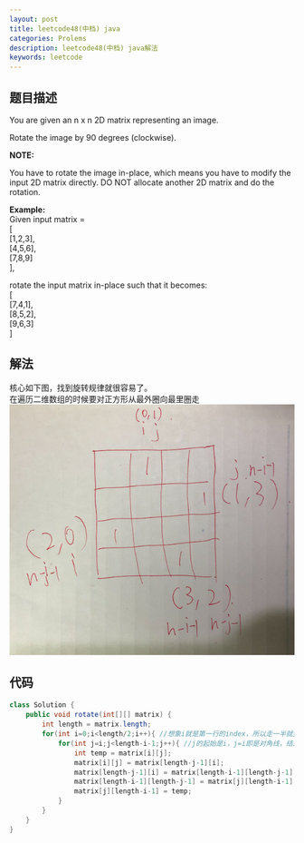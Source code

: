 ```yaml
---
layout: post
title: leetcode48(中档) java
categories: Prolems
description: leetcode48(中档) java解法
keywords: leetcode
---
```

## 题目描述

You are given an n x n 2D matrix representing an image.

Rotate the image by 90 degrees (clockwise).

**NOTE:**

You have to rotate the image in-place, which means you have to modify the input 2D matrix directly. DO NOT allocate another 2D matrix and do the rotation.

**Example:**  
Given input matrix =  
[  
  [1,2,3],  
  [4,5,6],  
  [7,8,9]  
],  

rotate the input matrix in-place such that it becomes:  
[  
  [7,4,1],  
  [8,5,2],  
  [9,6,3]  
]

## 解法

核心如下图，找到旋转规律就很容易了。  
在遍历二维数组的时候要对正方形从最外圈向最里圈走
![leetcode42](/images/posts/problems/leetcode48/leetcode48.png)

## 代码

``` java
class Solution {
    public void rotate(int[][] matrix) {
        int length = matrix.length;
        for(int i=0;i<length/2;i++){ //想象i就是第一行的index，所以走一半就到中间了
            for(int j=i;j<length-i-1;j++){ //j的起始是i，j=i即是对角线，结束的时候走到少i个的地方，并且最后一个格是上一溜转出来的所以还要在减1
                int temp = matrix[i][j];
                matrix[i][j] = matrix[length-j-1][i];
                matrix[length-j-1][i] = matrix[length-i-1][length-j-1];
                matrix[length-i-1][length-j-1] = matrix[j][length-i-1];
                matrix[j][length-i-1] = temp;
            }
        }
    }
}
```
